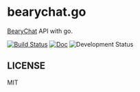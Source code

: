 # bearychat.go

[BearyChat][bearychat] API with go.

[![Build Status](https://travis-ci.org/bcho/bearychat.svg)](https://travis-ci.org/bcho/bearychat)
[![Doc](https://img.shields.io/badge/godoc-master-blue.svg)](http://godoc.org/github.com/bcho/bearychat.go)
![Development Status](https://img.shields.io/badge/status-WIP-brightgreen.svg?style=flat-square)

[bearychat]: https://bearychat.com

## LICENSE

MIT

